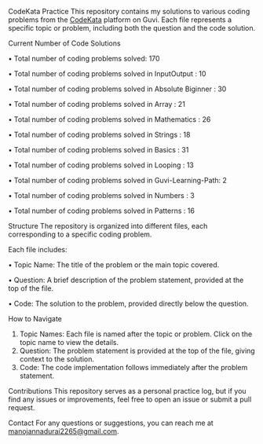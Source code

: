 CodeKata Practice
This repository contains my solutions to various coding problems from the [CodeKata](https://www.guvi.in/code-kata/) platform on Guvi.
Each file represents a specific topic or problem, including both the question and the code solution.


Current Number of Code Solutions

• Total number of coding problems solved: 170

• Total number of coding problems solved in InputOutput       : 10

• Total number of coding problems solved in Absolute Biginner : 30

• Total number of coding problems solved in Array             : 21

• Total number of coding problems solved in Mathematics       : 26

• Total number of coding problems solved in Strings           : 18

• Total number of coding problems solved in Basics            : 31

• Total number of coding problems solved in Looping           : 13

• Total number of coding problems solved in Guvi-Learning-Path: 2

• Total number of coding problems solved in Numbers           : 3

• Total number of coding problems solved in Patterns          : 16


Structure
The repository is organized into different files, each corresponding to a specific coding problem. 

Each file includes:

• Topic Name: The title of the problem or the main topic covered.

• Question: A brief description of the problem statement, provided at the top of the file.

• Code: The solution to the problem, provided directly below the question.

How to Navigate
1) Topic Names: Each file is named after the topic or problem. Click on the topic name to view the details.
2) Question: The problem statement is provided at the top of the file, giving context to the solution.
3) Code: The code implementation follows immediately after the problem statement.

Contributions
This repository serves as a personal practice log, but if you find any issues or improvements, feel free to open an issue or submit a pull request.

Contact
For any questions or suggestions, you can reach me at [manojannadurai2265@gmail.com](mailto:manojannadurai2265@gmail.com).
